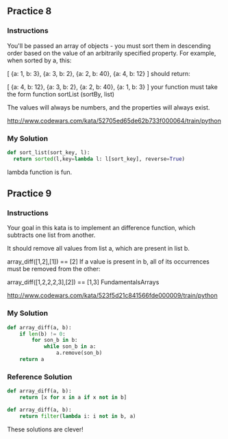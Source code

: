 
## Practice 8
### Instructions
You'll be passed an array of objects - you must sort them in descending order based on the value of an arbitrarily specified property. For example, when sorted by a, this:

[
  {a: 1, b: 3},
  {a: 3, b: 2},
  {a: 2, b: 40},
  {a: 4, b: 12}
]
should return:

[
  {a: 4, b: 12},
  {a: 3, b: 2},
  {a: 2, b: 40},
  {a: 1, b: 3}
]
your function must take the form function sortList (sortBy, list)

The values will always be numbers, and the properties will always exist.

http://www.codewars.com/kata/52705ed65de62b733f000064/train/python

### My Solution

```python
def sort_list(sort_key, l):
  return sorted(l,key=lambda l: l[sort_key], reverse=True)
```

lambda function is fun.


## Practice 9
### Instructions
Your goal in this kata is to implement an difference function, which subtracts one list from another.

It should remove all values from list a, which are present in list b.

array_diff([1,2],[1]) == [2]
If a value is present in b, all of its occurrences must be removed from the other:

array_diff([1,2,2,2,3],[2]) == [1,3]
FundamentalsArrays

http://www.codewars.com/kata/523f5d21c841566fde000009/train/python

### My Solution

```python
def array_diff(a, b):
    if len(b) != 0:
        for son_b in b:
            while son_b in a:
                a.remove(son_b)
    return a
```

### Reference Solution
```python
def array_diff(a, b):
    return [x for x in a if x not in b]

def array_diff(a, b):
    return filter(lambda i: i not in b, a)
```


These solutions are clever!
